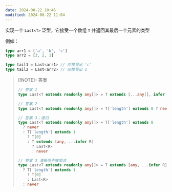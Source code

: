 ```yaml
---
date: 2024-08-22 10:46
modified: 2024-08-22 11:04
---
```


实现一个 `Last<T>` 泛型，它接受一个数组 `T` 并返回其最后一个元素的类型

例如：

```ts
type arr1 = ['a', 'b', 'c']
type arr2 = [3, 2, 1]

type tail1 = Last<arr1> // 应推导出 'c'
type tail2 = Last<arr2> // 应推导出 1
```

> [!NOTE]- 答案
> 
> ```ts
> // 答案 1
> type Last<T extends readonly any[]> = T extends [...any[], infer R] ? R : never
> 
> // 答案 2
> type Last<T extends readonly any[]> = T['length'] extends 0 ? never : [any, ...T][T['length']]
> 
> // 答案 3；递归
> type Last<T extends readonly any[]> = T['length'] extends 0
>   ? never
>   : T['length'] extends 1
>     ? T[0]
>     : T extends [any, ...infer R]
>       ? Last<R>
>       : never
> 
> // 答案 3 清晰但不够简洁
> type Last<T extends readonly any[]> = T extends [any, ...infer R]
>   ? T['length'] extends 1
>     ? T[0]
>     : Last<R>
>   : never
> ```